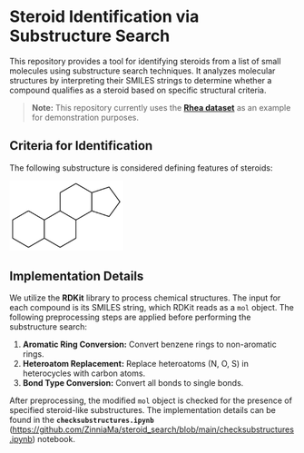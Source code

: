 # Steroid Identification via Substructure Search  

This repository provides a tool for identifying steroids from a list of small molecules using substructure search techniques. It analyzes molecular structures by interpreting their SMILES strings to determine whether a compound qualifies as a steroid based on specific structural criteria.  

> **Note:** This repository currently uses the [**Rhea dataset**](https://www.rhea-db.org/) as an example for demonstration purposes.  


## Criteria for Identification  

The following substructure is considered defining features of steroids:

<img src="https://github.com/ZinniaMa/steroid_search/blob/main/pngs/substructure.png" alt="Substructure" width="200">


## Implementation Details  

We utilize the **RDKit** library to process chemical structures. The input for each compound is its SMILES string, which RDKit reads as a `mol` object. The following preprocessing steps are applied before performing the substructure search:  

1. **Aromatic Ring Conversion:** Convert benzene rings to non-aromatic rings.  
2. **Heteroatom Replacement:** Replace heteroatoms (N, O, S) in heterocycles with carbon atoms.  
3. **Bond Type Conversion:** Convert all bonds to single bonds.

After preprocessing, the modified `mol` object is checked for the presence of specified steroid-like substructures. The implementation details can be found in the **`checksubstructures.ipynb`** (https://github.com/ZinniaMa/steroid_search/blob/main/checksubstructures.ipynb) notebook.  
